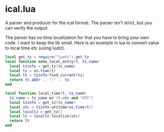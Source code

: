 # ical.lua
A parser and producer for the ical format.
The parser isn't strict, but you can verify the output

The parser has no time localization for that you have to bring your own
code. I want to keep the lib small. Here is an example in lua to convert
value to local time etc (using luatz).

``` lua
local get_tz = require("luatz").get_tz
local function make_local_entry(t, tz_name)
  local tzinfo = get_tz(tz_name)
  local ts = os.time(t)
  local tt = tzinfo:find_current(ts)
  return tt.abbr .. ":" .. ts
end

local function local_time(t, tz_name)
  tz_name = tz_name or (t.utc and "UTC")
  local tzinfo = get_tz(tz_name)
  local utc = tzinfo:utctime(os.time(t))
  local localtz = get_tz()
  local lt = localtz:localize(utc)
  return lt
end
```
